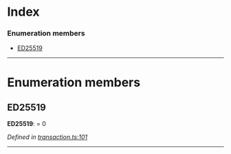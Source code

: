 

# Index

### Enumeration members

* [ED25519](_transaction_.keytype.md#ed25519)

---

# Enumeration members

<a id="ed25519"></a>

##  ED25519

**ED25519**:  = 0

*Defined in [transaction.ts:101](https://github.com/nearprotocol/nearlib/blob/b17214a/src.ts/transaction.ts#L101)*

___

